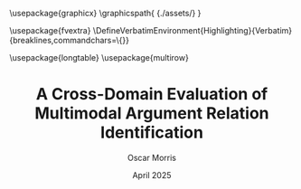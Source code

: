 ---
title: A Cross-Domain Evaluation of Multimodal Argument Relation Identification
author: Oscar Morris
student: 2497790
supervisor: Dr. R. Ruiz-Dolz
date: April 2025

bibliography: [../Cross-Domain AM.bib]
numbersections: true
codeBlockCaptions: true
cref: false
header-includes: |
    \usepackage{graphicx}
    \graphicspath{ {./assets/} }

    \usepackage{fvextra}
    \DefineVerbatimEnvironment{Highlighting}{Verbatim}{breaklines,commandchars=\\\{\}}

    \usepackage{longtable}
    \usepackage{multirow}
---